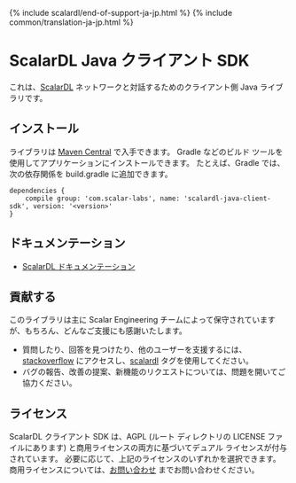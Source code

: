 {% include scalardl/end-of-support-ja-jp.html %}
{% include common/translation-ja-jp.html %}

# ScalarDL Java クライアント SDK

これは、[ScalarDL](https://github.com/scalar-labs/scalardl) ネットワークと対話するためのクライアント側 Java ライブラリです。

## インストール

ライブラリは [Maven Central](https://search.maven.org/search?q=a:scalardl-java-client-sdk) で入手できます。 Gradle などのビルド ツールを使用してアプリケーションにインストールできます。
たとえば、Gradle では、次の依存関係を build.gradle に追加できます。

```
dependencies {
    compile group: 'com.scalar-labs', name: 'scalardl-java-client-sdk', version: '<version>'
}
```

## ドキュメンテーション

* [ScalarDL ドキュメンテーション](https://scalar-labs.github.io/scalardl/)

## 貢献する

このライブラリは主に Scalar Engineering チームによって保守されていますが、もちろん、どんなご支援にも感謝いたします。

* 質問したり、回答を見つけたり、他のユーザーを支援するには、[stackoverflow](https://stackoverflow.com/) にアクセスし、[scalardl](https://stackoverflow.com/questions/tagged/scalardl) タグを使用してください。
* バグの報告、改善の提案、新機能のリクエストについては、問題を開いてご協力ください。

## ライセンス

ScalarDL クライアント SDK は、AGPL (ルート ディレクトリの LICENSE ファイルにあります) と商用ライセンスの両方に基づいてデュアル ライセンスが付与されています。 必要に応じて、上記のライセンスのいずれかを選択できます。 商用ライセンスについては、[お問い合わせ](https://www.scalar-labs.com/contact/) までお問い合わせください。
